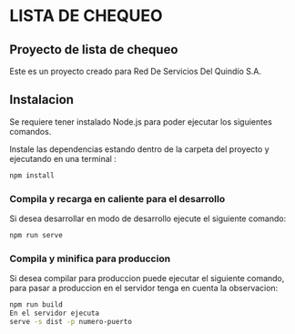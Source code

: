 # LISTA DE CHEQUEO

## Proyecto de lista de chequeo

Este es un proyecto creado para Red De Servicios Del Quindío S.A.

## Instalacion

Se requiere tener instalado Node.js para poder ejecutar los siguientes comandos.

Instale las dependencias estando dentro de la carpeta del proyecto y ejecutando en una terminal : 

```sh
npm install
```


### Compila y recarga en caliente para el desarrollo 

Si desea desarrollar en modo de desarrollo ejecute el siguiente comando:

```sh
npm run serve
```

### Compila y minifica para produccion

Si desea compilar para produccion puede ejecutar el siguiente comando, para pasar a produccion en el servidor tenga en cuenta la observacion:

```sh
npm run build 
En el servidor ejecuta
serve -s dist -p numero-puerto
```